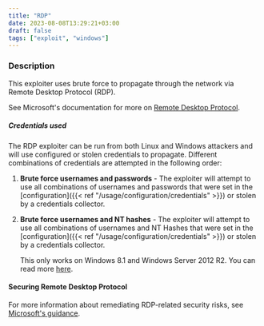 ```yaml
---
title: "RDP"
date: 2023-08-08T13:29:21+03:00
draft: false
tags: ["exploit", "windows"]
---
```


### Description

This exploiter uses brute force to propagate through the network via Remote
Desktop Protocol (RDP).

See Microsoft's documentation for more on [Remote Desktop
Protocol](https://learn.microsoft.com/en-us/windows/win32/termserv/remote-desktop-protocol).


##### Credentials used

The RDP exploiter can be run from both Linux and Windows attackers and will
use configured or stolen credentials to propagate. Different combinations of
credentials are attempted in the following order:

1. **Brute force usernames and passwords** - The exploiter will attempt to use
   all combinations of usernames and passwords that were set in the
   [configuration]({{< ref "/usage/configuration/credentials" >}}) or stolen by
   a credentials collector.


1. **Brute force usernames and NT hashes** - The exploiter will attempt to use
   all combinations of usernames and NT Hashes that were set in the [configuration]({{< ref
   "/usage/configuration/credentials" >}}) or stolen by a credentials collector.

   This only works on Windows 8.1 and Windows Server 2012 R2. You can read more
   [here](https://www.kali.org/blog/passing-hash-remote-desktop/).


#### Securing Remote Desktop Protocol

For more information about remediating RDP-related security risks, see
[Microsoft's
guidance](https://www.microsoft.com/en-us/security/blog/2020/04/16/security-guidance-remote-desktop-adoption/).
